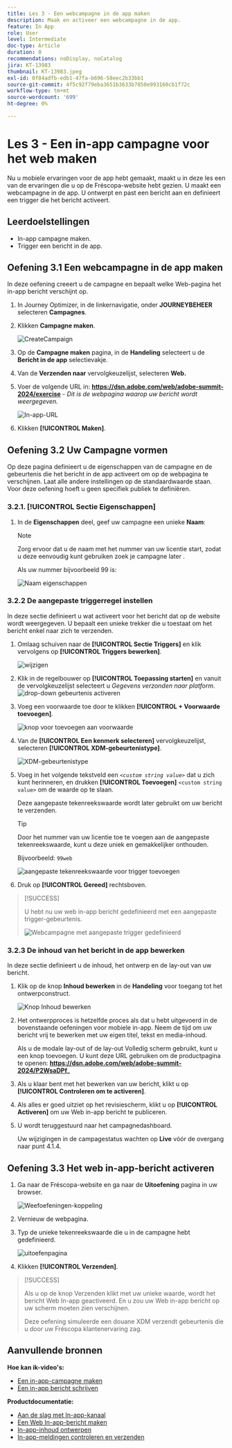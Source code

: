```yaml
---
title: Les 3 - Een webcampagne in de app maken
description: Maak en activeer een webcampagne in de app.
feature: In App
role: User
level: Intermediate
doc-type: Article
duration: 0
recommendations: noDisplay, noCatalog
jira: KT-13983
thumbnail: KT-13983.jpeg
exl-id: 0f84adfb-edb1-47fa-b696-58eec2b33bb1
source-git-commit: 4f5c92f79eba3651b3633b7850e993160cb1f72c
workflow-type: tm+mt
source-wordcount: '699'
ht-degree: 0%

---
```


# Les 3 - Een in-app campagne voor het web maken

Nu u mobiele ervaringen voor de app hebt gemaakt, maakt u in deze les een van de ervaringen die u op de Fréscopa-website hebt gezien. U maakt een webcampagne in de app. U ontwerpt en past een bericht aan en definieert een trigger die het bericht activeert.

## Leerdoelstellingen

* In-app campagne maken.
* Trigger een bericht in de app.

## Oefening 3.1 Een webcampagne in de app maken

In deze oefening creeert u de campagne en bepaalt welke Web-pagina het in-app bericht verschijnt op.

1. In Journey Optimizer, in de linkernavigatie, onder **JOURNEYBEHEER** selecteren **Campagnes**.

1. Klikken **Campagne maken**.

   ![CreateCampaign](/help/summit/l820-lab-workbook/assets/4-1-create-campaign.png)

1. Op de **Campagne maken** pagina, in de **Handeling** selecteert u de **Bericht in de app** selectievakje.

1. Van de **Verzenden naar** vervolgkeuzelijst, selecteren **Web.**

1. Voer de volgende URL in: **https://dsn.adobe.com/web/adobe-summit-2024/exercise** - *Dit is de webpagina waarop uw bericht wordt weergegeven.*

   ![In-app-URL](/help/summit/l820-lab-workbook/assets/4-1-1-in-app-url.png)

1. Klikken **[!UICONTROL Maken]**.

## Oefening 3.2 Uw Campagne vormen

Op deze pagina definieert u de eigenschappen van de campagne en de gebeurtenis die het bericht in de app activeert om op de webpagina te verschijnen. Laat alle andere instellingen op de standaardwaarde staan. Voor deze oefening hoeft u geen specifiek publiek te definiëren.

### 3.2.1. [!UICONTROL Sectie Eigenschappen]

1. In de **Eigenschappen** deel, geef uw campagne een unieke **Naam**:

   >[!NOTE]
   > Zorg ervoor dat u de naam met het nummer van uw licentie start, zodat u deze eenvoudig kunt gebruiken
   > zoek je campagne later .
   > 
   > Als uw nummer bijvoorbeeld 99 is: 
   >
   > ![Naam eigenschappen](/help/summit/l820-lab-workbook/assets/4-1-2-properties-name.png)


### 3.2.2 De aangepaste triggerregel instellen

In deze sectie definieert u wat activeert voor het bericht dat op de website wordt weergegeven. U bepaalt een unieke trekker die u toestaat om het bericht enkel naar zich te verzenden.

1. Omlaag schuiven naar de **[!UICONTROL Sectie Triggers]** en klik vervolgens op **[!UICONTROL Triggers bewerken]**.

   ![wijzigen](/help/summit/l820-lab-workbook/assets/3-2-1-2-edit-triggers.png)

1. Klik in de regelbouwer op **[!UICONTROL Toepassing starten]** en vanuit de vervolgkeuzelijst selecteert u  *Gegevens verzonden naar platform*.
   ![drop-down gebeurtenis activeren](/help/summit/l820-lab-workbook/assets/trigger-drop-down-sent-to-platform.png)

1. Voeg een voorwaarde toe door te klikken **[!UICONTROL + Voorwaarde toevoegen]**.

   ![knop voor toevoegen aan voorwaarde](/help/summit/l820-lab-workbook/assets/3-2-1-3-add-condition.png)

1. Van de **[!UICONTROL Een kenmerk selecteren]** vervolgkeuzelijst, selecteren **[!UICONTROL XDM-gebeurtenistype]**.

   ![XDM-gebeurtenistype](/help/summit/l820-lab-workbook/assets/4-1-2-dropdown-xdm-event.png)


1. Voeg in het volgende tekstveld een *`<custom string value>`* dat u zich kunt herinneren, en drukken **[!UICONTROL Toevoegen]** `<custom string value>` om de waarde op te slaan.

   Deze aangepaste tekenreekswaarde wordt later gebruikt om uw bericht te verzenden.

   >[!TIP]
   > Door het nummer van uw licentie toe te voegen aan de aangepaste tekenreekswaarde, kunt u deze uniek en gemakkelijker onthouden.
   > 
   > Bijvoorbeeld: `99web`
   > 

   ![aangepaste tekenreekswaarde voor trigger toevoegen](/help/summit/l820-lab-workbook/assets/4-1-2-add-custom-trigger-dropdown.png)

1. Druk op **[!UICONTROL Gereed]** rechtsboven.

>[!SUCCESS]
>
>U hebt nu uw web in-app bericht gedefinieerd met een aangepaste trigger-gebeurtenis.
>
>![Webcampagne met aangepaste trigger gedefinieerd](/help/summit/l820-lab-workbook/assets/4-1-2-2-web-campaign-with-custom-trigger.png)


### 3.2.3 De inhoud van het bericht in de app bewerken

In deze sectie definieert u de inhoud, het ontwerp en de lay-out van uw bericht.

1. Klik op de knop **Inhoud bewerken** in de **Handeling** voor toegang tot het ontwerpconstruct.

   ![Knop Inhoud bewerken](/help/summit/l820-lab-workbook/assets/3-1-3-1-edit-content-button.png)

1. Het ontwerpproces is hetzelfde proces als dat u hebt uitgevoerd in de bovenstaande oefeningen voor mobiele in-app. Neem de tijd om uw bericht vrij te bewerken met uw eigen titel, tekst en media-inhoud.

   Als u de modale lay-out of de lay-out Volledig scherm gebruikt, kunt u een knop toevoegen. U kunt deze URL gebruiken om de productpagina te openen: **https://dsn.adobe.com/web/adobe-summit-2024/P2WsaDPf_**

1. Als u klaar bent met het bewerken van uw bericht, klikt u op **[!UICONTROL Controleren om te activeren]**.

1. Als alles er goed uitziet op het revisiescherm, klikt u op **[!UICONTROL Activeren]** om uw Web in-app bericht te publiceren.

1. U wordt teruggestuurd naar het campagnedashboard.

   Uw wijzigingen in de campagestatus wachten op **Live** vóór de overgang naar punt 4.1.4.

## Oefening 3.3 Het web in-app-bericht activeren

1. Ga naar de Fréscopa-website en ga naar de **Uitoefening** pagina in uw browser.

   ![Weefoefeningen-koppeling](/help/summit/l820-lab-workbook/assets/4-2-frescopa-web-exercise-link.png)

1. Vernieuw de webpagina.

1. Typ de unieke tekenreekswaarde die u in de campagne hebt gedefinieerd.

   ![uitoefenpagina](/help/summit/l820-lab-workbook/assets/4-2-exercise-page.png)

1. Klikken **[!UICONTROL Verzenden]**.

>[!SUCCESS]
>
>Als u op de knop Verzenden klikt met uw unieke waarde, wordt het bericht Web In-app geactiveerd. En u zou uw Web in-app bericht op uw scherm moeten zien verschijnen.
>
>Deze oefening simuleerde een douane XDM verzendt gebeurtenis die u door uw Fréscopa klantenervaring zag.


## Aanvullende bronnen

**Hoe kan ik-video&#39;s:**

* [Een in-app-campagne maken](/help/channels/create-an-in-app-campaign.md)
* [Een in-app bericht schrijven](/help/channels/author-in-app-messages.md)

**Productdocumentatie:**

* [Aan de slag met In-app-kanaal](https://experienceleague.adobe.com/en/docs/journey-optimizer/using/in-app/get-started-in-app)
* [Een Web In-app-bericht maken](https://experienceleague.adobe.com/en/docs/journey-optimizer/using/in-app/create-in-app-web)
* [In-app-inhoud ontwerpen](https://experienceleague.adobe.com/en/docs/journey-optimizer/using/in-app/design-in-app)
* [In-app-meldingen controleren en verzenden](https://experienceleague.adobe.com/en/docs/journey-optimizer/using/in-app/send-in-app)
